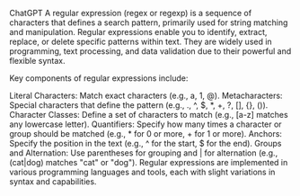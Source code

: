 
ChatGPT
A regular expression (regex or regexp) is a sequence of characters that defines a search pattern, primarily used for string matching and manipulation. Regular expressions enable you to identify, extract, replace, or delete specific patterns within text. They are widely used in programming, text processing, and data validation due to their powerful and flexible syntax.

Key components of regular expressions include:

Literal Characters: Match exact characters (e.g., a, 1, @).
Metacharacters: Special characters that define the pattern (e.g., ., ^, $, *, +, ?, [], {}, ()).
Character Classes: Define a set of characters to match (e.g., [a-z] matches any lowercase letter).
Quantifiers: Specify how many times a character or group should be matched (e.g., * for 0 or more, + for 1 or more).
Anchors: Specify the position in the text (e.g., ^ for the start, $ for the end).
Groups and Alternation: Use parentheses for grouping and | for alternation (e.g., (cat|dog) matches "cat" or "dog").
Regular expressions are implemented in various programming languages and tools, each with slight variations in syntax and capabilities.

